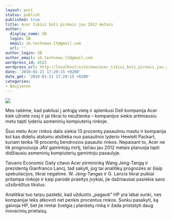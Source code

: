 ```yaml
---
layout: post
status: publish
published: true
title: Acer tikisi būti pirmais jau 2012 metais
author:
  display_name: SB
  login: SB
  email: sb.technews.lt@gmail.com
  url: ''
author_login: SB
author_email: sb.technews.lt@gmail.com
wordpress_id: 4525
wordpress_url: http://localhost/site/new/acer_tikisi_buti_pirmais_jau_2012_metais/
date: '2010-01-21 17:29:15 +0200'
date_gmt: '2010-01-21 17:29:15 +0200'
categories:
- Naujienos
---
```

<div class="imgright"><img src="http://t0.gstatic.com/images?q=tbn:pKLwFbbLcBKTbM%3Ahttp://d-nexus.com/images/acer_aspire_4710_notebook.jpg"  /></div>
<p>Mes rašėme, kad pakilusi į antrąją vietą ir aplenkusi Dell kompanija Acer kiek užrietė nosį ir jai tikrai to neužtenka – kompanijos siekis artimiausiu metu tapti lyderiu asmeninių kompiuterių rinkoje.</p>
<p>Šiuo metu Acer rinkos dalis siekia 13 procentų pasauliniu mastu ir kompanija kol kas dideliu atstumu atsilieka nuo pasaulinio lyderio Hewlett Packart, kuriam tenka 19 procentų bendrosios pasaulio rinkos. Nepaisant to, Acer ne tik prognozuoja JAV gamintojų mirtį, tačiau jau 2012 metais planuoja tapti didžiausiu asmeninių kompiuterių gamintoju pasaulyje.</p>
<p>Taivano Economic Daily citavo Acer pirmininką Wang Jeng-Tangą ir prezidentą Gianfranco Lancį, tad sakyti, jog tai analitikų prognozės ar šiaip spekuliacijos, tikrai negalime. W. Jeng-Tangas ir G. Lancis tikrai puikiai pritampa rinkoje ir kaip parodė praeitys įvykiai, jie dažniausiai pasiekia savo užsibrėžtus tikslus.</p>
<p>Analitikai tuo tarpu pastebi, kad užduotis „pagauti“ HP yra labai sunki, nes kompanijai teks atkovoti net penkis procentus rinkos. Sunku pasakyti, ką galvoja HP, bet jie rimtai žvelgia į planšetų rinką ir žada pristatyti daug inovacinių prietaisų.<br /></p>
